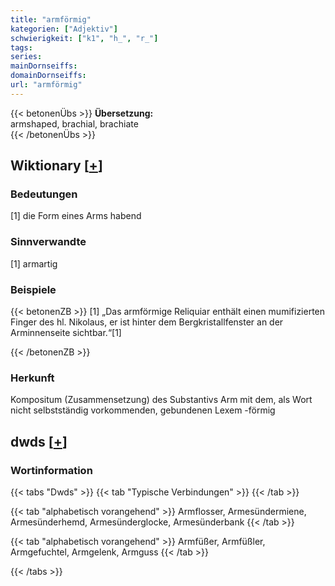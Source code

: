 ```yaml
---
title: "armförmig"
kategorien: ["Adjektiv"]
schwierigkeit: ["k1", "h_", "r_"]
tags:
series:
mainDornseiffs:
domainDornseiffs:
url: "armförmig"
---
```


{{< betonenÜbs >}}
**Übersetzung:**  
armshaped, brachial, brachiate  
{{< /betonenÜbs >}}

## Wiktionary [[+](https://de.wiktionary.org/wiki/armförmig)]

### Bedeutungen
[1] die Form eines Arms habend  

### Sinnverwandte
[1] armartig  

### Beispiele
{{< betonenZB >}}
[1] „Das armförmige Reliquiar enthält einen mumifizierten Finger des hl. Nikolaus, er ist hinter dem Bergkristallfenster an der Arminnenseite sichtbar.“[1]  

{{< /betonenZB >}}
### Herkunft
Kompositum (Zusammensetzung) des Substantivs Arm mit dem, als Wort nicht selbstständig vorkommenden, gebundenen Lexem -förmig  



## dwds [[+](https://www.dwds.de/wb/armförmig)]

### Wortinformation
{{< tabs "Dwds" >}}
{{< tab "Typische Verbindungen" >}}
{{< /tab >}}

{{< tab "alphabetisch vorangehend" >}}
Armflosser, Armesündermiene, Armesünderhemd, Armesünderglocke, Armesünderbank
{{< /tab >}}

{{< tab "alphabetisch vorangehend" >}}
Armfüßer, Armfüßler, Armgefuchtel, Armgelenk, Armguss
{{< /tab >}}

{{< /tabs >}}

